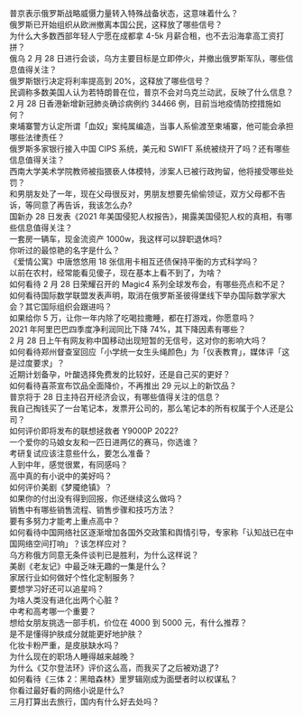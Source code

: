 普京表示俄罗斯战略威慑力量转入特殊战备状态，这意味着什么？  
俄罗斯已开始组织从欧洲撤离本国公民，这释放了哪些信号？  
为什么大多数西部年轻人宁愿在成都拿 4-5k 月薪合租，也不去沿海拿高工资打拼？  
俄乌 2 月 28 日进行会谈，乌方主要目标是立即停火，并撤出俄罗斯军队，哪些信息值得关注？  
俄罗斯银行决定将利率提高到 20%，这释放了哪些信号？  
民调称多数美国人认为若特朗普在位，普京不会对乌克兰动武，反映了什么信息？  
2 月 28 日香港新增新冠肺炎确诊病例约 34466 例，目前当地疫情防控措施如何？  
柬埔寨警方认定所谓「血奴」案纯属编造，当事人系偷渡至柬埔寨，他可能会承担哪些法律责任？  
俄罗斯多家银行接入中国 CIPS 系统，美元和 SWIFT 系统被绕开了吗？还有哪些信息值得关注？  
西南大学美术学院教师被指猥亵人体模特，涉案人已被行政拘留，他将接受哪些处罚？  
和男朋友处了一年，现在父母很反对，男朋友想要先偷偷领证，双方父母都不告诉，等同意了再告诉，我该怎么办?  
国新办 28 日发表《2021 年美国侵犯人权报告》，揭露美国侵犯人权的真相，有哪些信息值得关注？  
一套房一辆车，现金流资产 1000w，我这样可以辞职退休吗?  
你听过的最惊艳的名字是什么？  
《爱情公寓》中唐悠悠用 18 张信用卡相互还债保持平衡的方式科学吗？  
以前在农村，经常能看见傻子，现在基本上看不到了，为啥？  
如何看待 2 月 28 日荣耀召开的 Magic4 系列全球发布会，有哪些亮点和不足？  
如何看待国际数学联盟发表声明，取消在俄罗斯圣彼得堡线下举办国际数学家大会？其它国际组织会跟进吗？  
如果给你 5 万，让你一年内除了吃喝拉撒睡，都在打游戏，你愿意吗？  
2021 年阿里巴巴四季度净利润同比下降 74%，其下降因素有哪些？  
2 月 28 日上午有网友称中国移动出现短暂的无信号，这对你的影响大吗？  
如何看待郑州督查室回应「小学统一女生头绳颜色」为「仪表教育」，媒体评「这是过度要求」？  
近期计划备孕，叶酸选择免费发的比较好，还是自己买的更好？  
如何看待喜茶宣布饮品全面降价，不再推出 29 元以上的新饮品？  
普京将于 28 日主持召开经济会议，有哪些值得关注的信息？  
我自己掏钱买了一台笔记本，发票开公司的，那么笔记本的所有权属于个人还是公司？  
如何评价即将发布的联想拯救者 Y9000P 2022?  
一个爱你的马娘女友和一匹日进两亿的赛马，你选谁？  
考研复试应该注意些什么，要怎么准备？  
人到中年，感觉很累，有同感吗？  
高中真的有小说中的美好吗？  
如何评价美剧《梦魇绝镇》？  
如果你的付出没有得到回报，你还继续这么做吗？  
销售中有哪些销售流程、销售步骤和技巧方法？  
要有多努力才能考上重点高中？  
如何看待中国网络社区逐渐增加各国外交政策和舆情引导，专家称「认知战已在中国网络空间打响」？该怎样应对？  
乌方称俄方同意无条件谈判已是胜利，为什么这样说？  
美剧《老友记》中最乏味无趣的一集是什么？  
家居行业如何做好个性化定制服务？  
要想学习好还可以追星吗？  
为啥人类没有进化出两个心脏 ?  
中考和高考哪一个重要？  
想给女朋友挑选一部手机，价位在 4000 到 5000 元，有什么推荐？  
是不是懂得护肤成分就能更好地护肤？  
化妆卡粉严重，是皮肤缺水吗？  
为什么现在的职场人睡得越来越晚？  
为什么《艾尔登法环》评价这么高，而我买了之后被劝退了?  
如何看待《三体 2：黑暗森林》里罗辑刚成为面壁者时以权谋私？  
你看过最好看的网络小说是什么?  
三月打算出去旅行，国内有什么好去处吗？  
